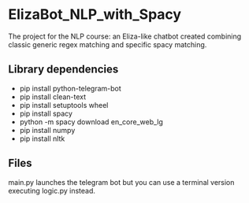 # ElizaBot_NLP_with_Spacy
 The project for the NLP course: an Eliza-like chatbot created combining classic generic regex matching and specific spacy matching.

 <h2>Library dependencies</h2>
    <ul>
    <li>pip install python-telegram-bot</li>
    <li>pip install clean-text</li>
    <li>pip install setuptools wheel</li>
    <li>pip install spacy</li>
    <li>python -m spacy download en_core_web_lg</li>
    <li>pip install numpy</li>
    <li>pip install nltk</li>
    </ul>

<h2>Files</h2>
main.py launches the telegram bot but you can use a terminal version executing logic.py instead.

